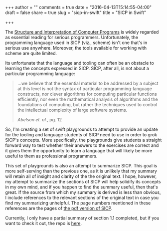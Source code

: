+++
author = ""
comments = true
date = "2016-04-13T15:14:55-04:00"
draft = false
share = true
slug = "sicp-in-swift"
title = "SICP in Swift"

+++

The [Structure and Interpretation of Computer Programs](https://mitpress.mit.edu/sicp/full-text/book/book.html) is widely regarded as essential reading for serious programmers. Unfortunately, the programming language used in SICP (viz., scheme) isn't one that's in serious use anywhere. Moreover, the tools available for working with scheme are quite limited.

 Its unfortunate that the language and tooling can often be an obstacle to learning the concepts expressed in SICP. SICP, after all, is not about a particular programming language:

 >...we believe that the essential material to be addressed by a subject at this level is not the syntax of particular programming-language constructs, nor clever algorithms for computing particular functions efficiently, nor even the mathematical analysis of algorithms and the foundations of computing, but rather the techniques used to control the intellectual complexity of large software systems.
 >
 > *Abelson et. al.*, pg. 12

 So, I'm creating a set of swift playgrounds to attempt to provide an update for the tooling and language students of SICP need to use in order to grok SICP's concepts. More specifically, the playgrounds give students a straight forward way to test whether their answers to the exercises are correct and it gives them the opportunity to learn a language that will likely be more useful to them as professional programmers.

 This set of playgrounds is also an attempt to summarize SICP. This goal is more self-serving than the previous one, as it is unlikely that my summary will retain all of insight and clarity of the the original text. I hope, however, my attempt to summarize the sections of SICP will help solidify its concepts in my own mind, and if you happen to find the summary useful, then that's great. If the source from which my summary is derived is less than obvious, I include references to the relevant sections of the original text in case you find my summarizing unhelpful. The page numbers mentioned in these references are the pages of [the pdf version of SICP](http://web.mit.edu/alexmv/6.037/sicp.pdf).

 Currently, I only have a partial summary of section 1.1 completed, but if you want to check it out, the repo is [here](https://github.com/kmdupr33/sicpinswift).


